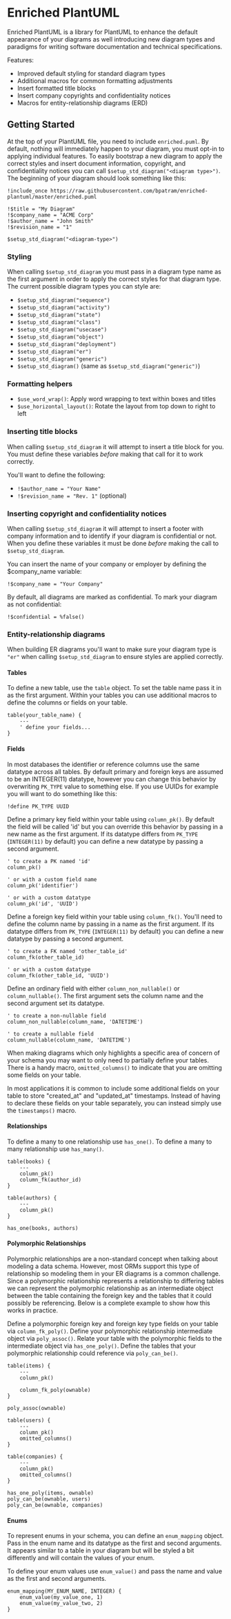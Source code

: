 # Enriched PlantUML

Enriched PlantUML is a library for PlantUML to enhance the default appearance of your diagrams as well introducing new diagram types and paradigms for writing software documentation and technical specifications.

Features:

-   Improved default styling for standard diagram types
-   Additional macros for common formatting adjustments
-   Insert formatted title blocks
-   Insert company copyrights and confidentiality notices
-   Macros for entity-relationship diagrams (ERD)

## Getting Started

At the top of your PlantUML file, you need to include `enriched.puml`. By default, nothing will immediately happen to your diagram, you must opt-in to applying individual features. To easily bootstrap a new diagram to apply the correct styles and insert document information, copyright, and confidentiality notices you can call `$setup_std_diagram("<diagram type>")`. The beginning of your diagram should look something like this:

```puml
!include_once https://raw.githubusercontent.com/bpatram/enriched-plantuml/master/enriched.puml

!$title = "My Diagram"
!$company_name = "ACME Corp"
!$author_name = "John Smith"
!$revision_name = "1"

$setup_std_diagram("<diagram-type>")
```

### Styling

When calling `$setup_std_diagram` you must pass in a diagram type name as the first argument in order to apply the correct styles for that diagram type. The current possible diagram types you can style are:

-   `$setup_std_diagram("sequence")`
-   `$setup_std_diagram("activity")`
-   `$setup_std_diagram("state")`
-   `$setup_std_diagram("class")`
-   `$setup_std_diagram("usecase")`
-   `$setup_std_diagram("object")`
-   `$setup_std_diagram("deployment")`
-   `$setup_std_diagram("er")`
-   `$setup_std_diagram("generic")`
-   `$setup_std_diagram()` (same as `$setup_std_diagram("generic")`)

### Formatting helpers

-   `$use_word_wrap()`: Apply word wrapping to text within boxes and titles
-   `$use_horizontal_layout()`: Rotate the layout from top down to right to left

### Inserting title blocks

When calling `$setup_std_diagram` it will attempt to insert a title block for you. You must define these variables _before_ making that call for it to work correctly.

You'll want to define the following:

-   `!$author_name = "Your Name"`
-   `!$revision_name = "Rev. 1"` (optional)

### Inserting copyright and confidentiality notices

When calling `$setup_std_diagram` it will attempt to insert a footer with company information and to identify if your diagram is confidential or not. When you define these variables it must be done _before_ making the call to `$setup_std_diagram`.

You can insert the name of your company or employer by defining the $company_name variable:

```puml
!$company_name = "Your Company"
```

By default, all diagrams are marked as confidential. To mark your diagram as not confidential:

```puml
!$confidential = %false()
```

### Entity-relationship diagrams

When building ER diagrams you'll want to make sure your diagram type is `"er"` when calling `$setup_std_diagram` to ensure styles are applied correctly.

#### Tables

To define a new table, use the `table` object. To set the table name pass it in as the first argument. Within your tables you can use additional macros to define the columns or fields on your table.

```puml
table(your_table_name) {
    ---
    ' define your fields...
}
```

#### Fields

In most databases the identifier or reference columns use the same datatype across all tables. By default primary and foreign keys are assumed to be an INTEGER(11) datatype, however you can change this behavior by overwriting `PK_TYPE` value to something else. If you use UUIDs for example you will want to do something like this:

```puml
!define PK_TYPE UUID
```

Define a primary key field within your table using `column_pk()`. By default the field will be called 'id' but you can override this behavior by passing in a new name as the first argument. If its datatype differs from `PK_TYPE` (`INTEGER(11)` by default) you can define a new datatype by passing a second argument.

```puml
' to create a PK named 'id'
column_pk()

' or with a custom field name
column_pk('identifier')

' or with a custom datatype
column_pk('id', 'UUID')
```

Define a foreign key field within your table using `column_fk()`. You'll need to define the column name by passing in a name as the first argument. If its datatype differs from `PK_TYPE` (`INTEGER(11)` by default) you can define a new datatype by passing a second argument.

```puml
' to create a FK named 'other_table_id'
column_fk(other_table_id)

' or with a custom datatype
column_fk(other_table_id, 'UUID')
```

Define an ordinary field with either `column_non_nullable()` or `column_nullable()`. The first argument sets the column name and the second argument set its datatype.

```puml
' to create a non-nullable field
column_non_nullable(column_name, 'DATETIME')

' to create a nullable field
column_nullable(column_name, 'DATETIME')
```

When making diagrams which only highlights a specific area of concern of your schema you may want to only need to partially define your tables. There is a handy macro, `omitted_columns()` to indicate that you are omitting some fields on your table.

In most applications it is common to include some additional fields on your table to store "created_at" and "updated_at" timestamps. Instead of having to declare these fields on your table separately, you can instead simply use the `timestamps()` macro.

#### Relationships

To define a many to one relationship use `has_one()`.
To define a many to many relationship use `has_many()`.

```puml
table(books) {
    ---
    column_pk()
    column_fk(author_id)
}

table(authors) {
    ---
    column_pk()
}

has_one(books, authors)
```

#### Polymorphic Relationships

Polymorphic relationships are a non-standard concept when talking about modeling a data schema. However, most ORMs support this type of relationship so modeling them in your ER diagrams is a common challenge. Since a polymorphic relationship represents a relationship to differing tables we can represent the polymorphic relationship as an intermediate object between the table containing the foreign key and the tables that it could possibly be referencing. Below is a complete example to show how this works in practice.

Define a polymorphic foreign key and foreign key type fields on your table via `column_fk_poly()`. Define your polymorphic relationship intermediate object via `poly_assoc()`.
Relate your table with the polymorphic fields to the intermediate object via `has_one_poly()`.
Define the tables that your polymorphic relationship could reference via `poly_can_be()`.

```puml
table(items) {
    ---
    column_pk()

    column_fk_poly(ownable)
}

poly_assoc(ownable)

table(users) {
    ---
    column_pk()
    omitted_columns()
}

table(companies) {
    ---
    column_pk()
    omitted_columns()
}

has_one_poly(items, ownable)
poly_can_be(ownable, users)
poly_can_be(ownable, companies)

```

#### Enums

To represent enums in your schema, you can define an `enum_mapping` object. Pass in the enum name and its datatype as the first and second arguments. It appears similar to a table in your diagram but will be styled a bit differently and will contain the values of your enum.

To define your enum values use `enum_value()` and pass the name and value as the first and second arguments.

```puml
enum_mapping(MY_ENUM_NAME, INTEGER) {
    enum_value(my_value_one, 1)
    enum_value(my_value_two, 2)
}
```
